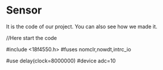 # Sensor
It is the code of our project. You can also see how we made it.

//Here start the code

#include <18f4550.h>
#fuses nomclr,nowdt,intrc_io

#use delay(clock=8000000)
#device adc=10 

#

#

#
